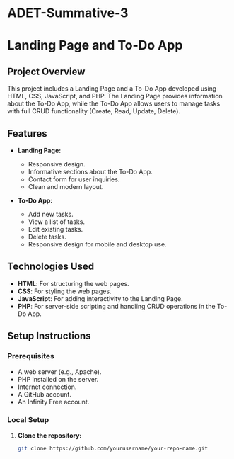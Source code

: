 # ADET-Summative-3

# Landing Page and To-Do App

## Project Overview
This project includes a Landing Page and a To-Do App developed using HTML, CSS, JavaScript, and PHP. The Landing Page provides information about the To-Do App, while the To-Do App allows users to manage tasks with full CRUD functionality (Create, Read, Update, Delete).

## Features
- **Landing Page:**
  - Responsive design.
  - Informative sections about the To-Do App.
  - Contact form for user inquiries.
  - Clean and modern layout.

- **To-Do App:**
  - Add new tasks.
  - View a list of tasks.
  - Edit existing tasks.
  - Delete tasks.
  - Responsive design for mobile and desktop use.

## Technologies Used
- **HTML**: For structuring the web pages.
- **CSS**: For styling the web pages.
- **JavaScript**: For adding interactivity to the Landing Page.
- **PHP**: For server-side scripting and handling CRUD operations in the To-Do App.

## Setup Instructions

### Prerequisites
- A web server (e.g., Apache).
- PHP installed on the server.
- Internet connection.
- A GitHub account.
- An Infinity Free account.

### Local Setup
1. **Clone the repository:**
   ```bash
   git clone https://github.com/yourusername/your-repo-name.git
